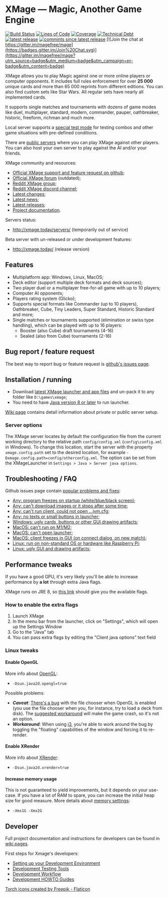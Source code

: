# XMage — Magic, Another Game Engine

[![Build Status](https://app.travis-ci.com/magefree/mage.svg?branch=master)](https://app.travis-ci.com/magefree/mage)
[![Lines of Code](https://sonarcloud.io/api/project_badges/measure?project=magefree_mage&metric=ncloc)](https://sonarcloud.io/summary/new_code?id=magefree_mage)
[![Coverage](https://sonarcloud.io/api/project_badges/measure?project=magefree_mage&metric=coverage)](https://sonarcloud.io/summary/new_code?id=magefree_mage)
[![Technical Debt](https://sonarcloud.io/api/project_badges/measure?project=magefree_mage&metric=sqale_index)](https://sonarcloud.io/summary/new_code?id=magefree_mage)
[![latest release](https://img.shields.io/github/v/release/magefree/mage)](https://github.com/magefree/mage/releases/)
[![commints since latest release](https://img.shields.io/github/commits-since/magefree/mage/latest)](https://github.com/magefree/mage/commits/)
[![Join the chat at https://gitter.im/magefree/mage](https://badges.gitter.im/Join%20Chat.svg)](https://gitter.im/magefree/mage?utm_source=badge&utm_medium=badge&utm_campaign=pr-badge&utm_content=badge)

XMage allows you to play Magic against one or more online players or computer opponents. 
It includes full rules enforcement for over **25 000** unique cards and more than 65 000 reprints from different editions. 
You can also find custom sets like Star Wars. All regular sets have nearly all implemented cards.

It supports single matches and tournaments with dozens of game modes like duel, multiplayer, standard, modern, commander, 
pauper, oathbreaker, historic, freeform, richman and much more.

Local server supports a [special test mode](https://github.com/magefree/mage/wiki/Development-Testing-Tools) for 
testing combos and other game situations with pre-defined conditions.

There are [public servers](http://xmage.today/servers/) where you can play XMage against other players. 
You can also host your own server to play against the AI and/or your friends.

XMage community and resources:
* [Official XMage support and feature request on github](https://github.com/magefree/mage/issues);
* [Official XMage forum](http://www.slightlymagic.net/forum/viewforum.php?f=70) (outdated);
* [Reddit XMage group](https://www.reddit.com/r/XMage/);
* [Reddit XMage discord channel](https://discord.gg/Pqf42yn);
* [Latest changes](https://github.com/magefree/mage/commits/master);
* [Latest news](https://jaydi85.github.io/xmage-web-news/news.html);
* [Latest releases](https://github.com/magefree/mage/releases); 
* [Project documentation](https://github.com/magefree/mage/wiki).

Servers status:
* http://xmage.today/servers/ (temporarily out of service)

Beta server with un-released or under development features:
* http://xmage.today/ (release version)

## Features

* Multiplatform app: Windows, Linux, MacOS;
* Deck editor (support multiple deck formats and deck sources);
* Two player duel or a multiplayer free-for-all game with up to 10 players;
* Computer AI opponents;
* Players rating system (Glicko);
* Supports special formats like Commander (up to 10 players), Oathbreaker, Cube, Tiny Leaders, Super Standard, Historic Standard and more;
* Single matches or tournaments supported (elimination or swiss type handling), which can be played with up to 16 players:
    * Booster (also Cube) draft tournaments (4-16)
    * Sealed (also from Cube) tournaments (2-16)

## Bug report / feature request

The best way to report bug or feature request is [github's issues page](https://github.com/magefree/mage/issues).

## Installation / running

* Download [latest XMage launcher and app files](http://xmage.today/) and un-pack it to any folder like `D:\games\xmage`;
* You need to have [Java version 8 or later](http://java.com/) to run launcher.
  
[Wiki page](https://github.com/magefree/mage/wiki) contains detail information about private or public server setup.

### Server options

The XMage server locates by default the configuration file from the current working directory to the relative path `config/config.xml`
(`config\config.xml` in Windows). To change this location, start the server with the property `xmage.config.path` set
to the desired location, for example `-Dxmage.config.path=config/otherconfig.xml`. The option can be set from the 
XMageLauncher in `Settings > Java > Server java options`.

## Troubleshooting / FAQ

Github issues page contain [popular problems and fixes](https://github.com/magefree/mage/issues?q=is%3Aissue+label%3AFAQ+):
* [Any: program freezes on startup (white/blue/black screen)](https://github.com/magefree/mage/issues/4461#issuecomment-361108597);
* [Any: can't download images or it stops after some time](https://www.reddit.com/r/XMage/comments/agmcjf/new_xmage_release_with_ravnica_allegiance_rna/); 
* [Any: can't run client, could not open ...jvm.cfg](https://github.com/magefree/mage/issues/1272#issuecomment-529789018);
* [Any: no texts or small buttons in launcher](https://github.com/magefree/mage/issues/4126);
* [Windows: ugly cards, buttons or other GUI drawing artifacts](https://github.com/magefree/mage/issues/4626#issuecomment-374640070);
* [MacOS: can't run on M1/M2](https://github.com/magefree/mage/issues/8406#issuecomment-1011720728);
* [MacOS: can't open launcher](https://www.reddit.com/r/XMage/comments/kf8l34/updated_java_on_osx_xmage_not_working/ggej8cq/);
* [MacOS: client freezes in GUI (on connect dialog, on new match)](https://github.com/magefree/mage/issues/4920#issuecomment-517944308);
* [Linux: run on non-standard OS or hardware like Raspberry Pi](https://github.com/magefree/mage/issues/11611#issuecomment-1879385151);
* [Linux: ugly GUI and drawing artifacts](https://github.com/magefree/mage/issues/11611#issuecomment-1879396921);

## Performance tweaks

If you have a good GPU, it's very likely you'll be able to increase performance by **a lot** through extra Java flags.

XMage runs on JRE 8, so [this link](https://docs.oracle.com/javase/8/docs/technotes/guides/2d/flags.html) should give you the available flags.

### How to enable the extra flags

1. Launch XMage
2. In the menu bar from the launcher, click on "Settings", which will open up the Settings Window
3. Go to the "Java" tab
4. You can pass extra flags by editing the "Client java options" text field

### Linux tweaks

#### Enable OpenGL

More info about [OpenGL](https://docs.oracle.com/javase/8/docs/technotes/guides/2d/flags.html#opengl):
* `-Dsun.java2d.opengl=true`

Possible problems:
* _**Caveat**_: [There's a bug](https://bugs.openjdk.java.net/browse/JDK-6545140) with the file chooser when OpenGL is enabled (you use the file chooser when you, for instance, try to load a deck from disk). The [suggested workaround](https://bugs.java.com/bugdatabase/view_bug.do?bug_id=6439320) will make the game crash, so it's not an option.
* _**Workaround**_: When using [i3](https://github.com/i3/i3), you're able to work around the bug by toggling the "floating" capabilities of the window and forcing it to re-render.

#### Enable XRender

More info about [XRender](https://docs.oracle.com/javase/8/docs/technotes/guides/2d/flags.html#xrender):
* `-Dsun.java2d.xrender=true`

#### Increase memory usage

This is not guaranteed to yield improvements, but it depends on your use-case. 
If you have a lot of RAM to spare, you can increase the initial heap size for good measure.
More details about [memory settings](https://stackoverflow.com/a/57839720/8401696):
* `-Xms1G -Xmx2G`

## Developer

Full project documentation and instructions for developers can be found in [wiki pages](http://github.com/magefree/mage/wiki/). 

First steps for Xmage's developers:
* [Setting up your Development Environment](https://github.com/magefree/mage/wiki/Setting-up-your-Development-Environment)
* [Development Testing Tools](https://github.com/magefree/mage/wiki/Development-Testing-Tools)
* [Development Workflow](https://github.com/magefree/mage/wiki/Development-Workflow)
* [Development HOWTO Guides](https://github.com/magefree/mage/wiki/Development-HOWTO-Guides)

[Torch icons created by Freepik - Flaticon](https://www.flaticon.com/free-icons/torch)
